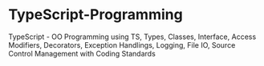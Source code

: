 # TypeScript-Programming

TypeScript - OO Programming using TS, Types, Classes,
Interface, Access Modifiers, Decorators, Exception
Handlings, Logging, File IO, Source Control
Management with Coding Standards
